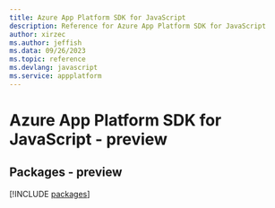 ```yaml
---
title: Azure App Platform SDK for JavaScript
description: Reference for Azure App Platform SDK for JavaScript
author: xirzec
ms.author: jeffish
ms.data: 09/26/2023
ms.topic: reference
ms.devlang: javascript
ms.service: appplatform
---
```

# Azure App Platform SDK for JavaScript - preview
## Packages - preview
[!INCLUDE [packages](app-platform-index.md)]